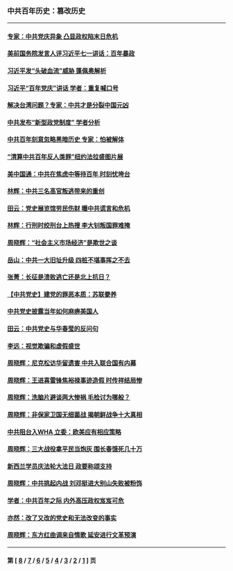 ### 中共百年历史：篡改历史
---
#### [专家：中共党庆异象 凸显政权陷末日危机](../../pages/nf1176115/n13067084.md?07220430) 
#### [美前国务院发言人评习近平七一讲话：百年暴政](../../pages/nf1176115/n13066986.md?07220430) 
#### [习近平发“头破血流”威胁 蓬佩奥解析](../../pages/nf1176115/n13063604.md?07220430) 
#### [习近平“百年党庆”讲话 学者：重复喊口号](../../pages/nf1176115/n13061411.md?07220430) 
#### [解决台湾问题？专家：中共才是分裂中国元凶](../../pages/nf1176115/n13060811.md?07220430) 
#### [中共发布“新型政党制度” 学者分析](../../pages/nf1176115/n13056354.md?07220430) 
#### [中共百年刻意忽略黑暗历史 专家：怕被解体](../../pages/nf1176115/n13056056.md?07220430) 
#### [“清算中共百年反人类罪”纽约法拉盛图片展](../../pages/nf1176115/n13052220.md?07220430) 
#### [美中国通：中共在焦虑中等待百年 时刻忧垮台](../../pages/nf1176115/n13048820.md?07220430) 
#### [林辉：中共三名高官叛逃带来的重创](../../pages/nf1176115/n13035206.md?07220430) 
#### [田云：党史展览馆劳民伤财 曝中共谎言和危机](../../pages/nf1176115/n13033900.md?07220430) 
#### [林辉：行刑时绞刑台上热搜 李大钊叛国罪难掩](../../pages/nf1176115/n13031965.md?07220430) 
#### [周晓辉：“社会主义市场经济”是欺世之谈](../../pages/nf1176115/n13024090.md?07220430) 
#### [岳山：中共一大旧址升级 四桩不堪事挥之不去](../../pages/nf1176115/n13021697.md?07220430) 
#### [张菁：长征是溃败逃亡还是北上抗日？](../../pages/nf1176115/n13020585.md?07220430) 
#### [【中共党史】建党的罪恶本质：苏联豢养](../../pages/nf1176115/n13011888.md?07220430) 
#### [中共党史披露当年如何麻痹美国人](../../pages/nf1176115/n12966400.md?07220430) 
#### [田云：中共党史与华春莹的反问句](../../pages/nf1176115/n12765178.md?07220430) 
#### [李远：视觉欺骗和虚假盛世](../../pages/nf1176115/n12993376.md?07220430) 
#### [周晓辉：尼克松访华留遗害 中共入联合国有内幕](../../pages/nf1176115/n12991422.md?07220430) 
#### [周晓辉：王进喜雷锋焦裕禄事迹造假 时传祥结局惨](../../pages/nf1176115/n12985497.md?07220430) 
#### [周晓辉：洗脑片避谈两大惨祸 毛检讨为哪般？](../../pages/nf1176115/n12971285.md?07220430) 
#### [周晓辉：非保家卫国无细菌战 揭朝鲜战争十大真相](../../pages/nf1176115/n12954161.md?07220430) 
#### [中共阻台入WHA 立委：欧美应有相应策略](../../pages/nf1176115/n12939343.md?07220430) 
#### [周晓辉：三大战役拿平民当炮灰 围长春饿死几十万](../../pages/nf1176115/n12934921.md?07220430) 
#### [新西兰学员庆法轮大法日 政要称颂支持](../../pages/nf1176115/n12932715.md?07220430) 
#### [周晓辉：中共挑起内战 刘邓挺进大别山失败被粉饰](../../pages/nf1176115/n12929004.md?07220430) 
#### [学者：中共百年之际 内外高压政权岌岌可危](../../pages/nf1176115/n12925426.md?07220430) 
#### [亦然：改了又改的党史和无法改变的事实](../../pages/nf1176115/n12919443.md?07220430) 
#### [周晓辉：东方红曲调来自情歌 延安进行文革预演](../../pages/nf1176115/n12914429.md?07220430) 

---
#### 第 [ [8](./8.md?07220430) / [7](./7.md?07220430) / [6](./6.md?07220430) / [5](./5.md?07220430) / [4](./4.md?07220430) / [3](./3.md?07220430) / [2](./2.md?07220430) / [1](./1.md?07220430) ] 页
